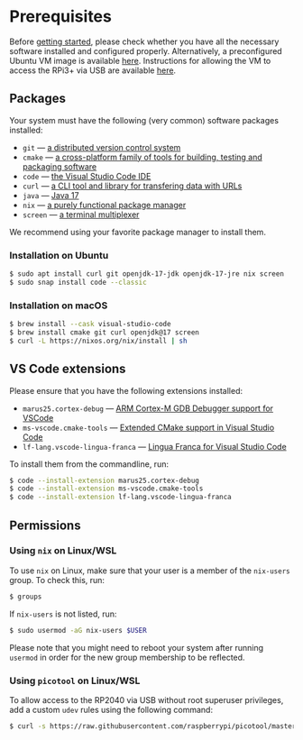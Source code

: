 # Prerequisites

Before [getting started](./GettingStarted.html), please check whether you have all the necessary software installed and configured properly.
Alternatively, a preconfigured Ubuntu VM image is available [here](https://vm.lf-lang.org). 
Instructions for allowing the VM to access the RPi3+ via USB are available [here](VirtualMachine.html).

## Packages
Your system must have the following (very common) software packages installed:
 - `git` — [a distributed version control system](https://git-scm.com/)
 - `cmake` — [a cross-platform family of tools for building, testing and packaging software](https://cmake.org/)
 - `code` — [the Visual Studio Code IDE](https://code.visualstudio.com/download)
 - `curl` — [a CLI tool and library for transfering data with URLs](https://curl.se/)
 - `java` — [Java 17](https://openjdk.org/projects/jdk/17)
 - `nix` — [a purely functional package manager](https://nix.dev/tutorials/install-nix)
 - `screen` — [a terminal multiplexer](https://dev.to/thiht/learn-to-use-screen-a-terminal-multiplexer-gl)

We recommend using your favorite package manager to install them.

### Installation on Ubuntu
```bash
$ sudo apt install curl git openjdk-17-jdk openjdk-17-jre nix screen
$ sudo snap install code --classic
```

### Installation on macOS
```bash
$ brew install --cask visual-studio-code
$ brew install cmake git curl openjdk@17 screen
$ curl -L https://nixos.org/nix/install | sh
```

## VS Code extensions
Please ensure that you have the following extensions installed:
 - `marus25.cortex-debug` — [ARM Cortex-M GDB Debugger support for VSCode](https://marketplace.visualstudio.com/items?itemName=marus25.cortex-debug)
 - `ms-vscode.cmake-tools` — [Extended CMake support in Visual Studio Code](https://marketplace.visualstudio.com/items?itemName=ms-vscode.cmake-tools)
 - `lf-lang.vscode-lingua-franca` — [Lingua Franca for Visual Studio Code](https://marketplace.visualstudio.com/items?itemName=lf-lang.vscode-lingua-franca)

To install them from the commandline, run:
```bash
$ code --install-extension marus25.cortex-debug
$ code --install-extension ms-vscode.cmake-tools
$ code --install-extension lf-lang.vscode-lingua-franca
```

## Permissions

### Using `nix` on Linux/WSL
To use `nix` on Linux, make sure that your user is a member of the `nix-users` group. To check this, run:

```bash
$ groups
```

If `nix-users` is not listed, run:

```bash
$ sudo usermod -aG nix-users $USER
```

Please note that you might need to reboot your system after running `usermod` in order for the new group membership to be reflected.

### Using `picotool` on Linux/WSL
To allow access to the RP2040 via USB without root superuser privileges, add a custom `udev` rules using the following command:
```bash
$ curl -s https://raw.githubusercontent.com/raspberrypi/picotool/master/udev/99-picotool.rules | sudo tee -a /etc/udev/rules.d/99-picotool.rules >/dev/null
```
